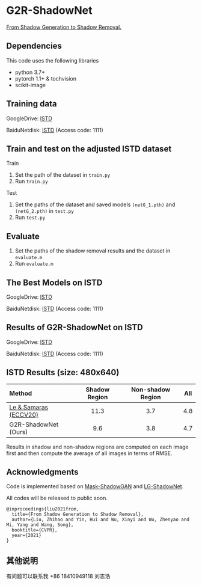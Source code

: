 # G2R-ShadowNet
[From Shadow Generation to Shadow Removal.](https://arxiv.org/abs/2103.12997)

## Dependencies
This code uses the following libraries
- python 3.7+
- pytorch 1.1+ & tochvision
- scikit-image

## Training data

GoogleDrive: [ISTD](https://drive.google.com/file/d/1az6HF6VTD6w1AcEFzW4RstAEZgjTqzPB/view?usp=sharing)

BaiduNetdisk: [ISTD](https://pan.baidu.com/s/1TppO4RqehJBh-TEIseYErA) (Access code: 1111)

## Train and test on the adjusted ISTD dataset
Train 
1. Set the path of the dataset in ```train.py```
2. Run ```train.py```

Test   
1. Set the paths of the dataset and saved models ```(netG_1.pth)``` and ```(netG_2.pth)``` in ```test.py```
2. Run ```test.py```

## Evaluate
1. Set the paths of the shadow removal results and the dataset in ```evaluate.m```
2. Run ```evaluate.m```

## The Best Models on ISTD

GoogleDrive: [ISTD](https://drive.google.com/file/d/1uSqGRbSXm12dpNIfaSsVYdQW4ifYbgw0/view?usp=sharing)

BaiduNetdisk: [ISTD](https://pan.baidu.com/s/1QJx-ccmE4-pQWK0v9nA00g) (Access code: 1111)

 
## Results of G2R-ShadowNet on ISTD

GoogleDrive: [ISTD](https://drive.google.com/file/d/1qDhKWeihp6dqzINrtdkwc4SIkzx42yx3/view?usp=sharing)

BaiduNetdisk: [ISTD](https://pan.baidu.com/s/1fQ4f6zFBkqUwnimA4k1M1A) (Access code: 1111)


## ISTD Results (size: 480x640)
| Method | Shadow Region | Non-shadow Region | All |
|:-----|:-----:|:-----:|------|
| [Le & Samaras (ECCV20)](https://github.com/lmhieu612/FSS2SR) | 11.3 | 3.7 | 4.8 |
| G2R-ShadowNet (Ours) | 9.6 | 3.8 | 4.7 |

Results in shadow and non-shadow regions are computed on each image first and then compute the average of all images in terms of RMSE.

## Acknowledgments
Code is implemented based on [Mask-ShadowGAN](https://github.com/xw-hu/Mask-ShadowGAN) and [LG-ShadowNet](https://github.com/hhqweasd/LG-ShadowNet).

All codes will be released to public soon.

```
@inproceedings{liu2021from,
  title={From Shadow Generation to Shadow Removal},
  author={Liu, Zhihao and Yin, Hui and Wu, Xinyi and Wu, Zhenyao and Mi, Yang and Wang, Song},
  booktitle={CVPR},
  year={2021}
}
```

## 其他说明
有问题可以联系我
+86 18410949118
刘志浩


